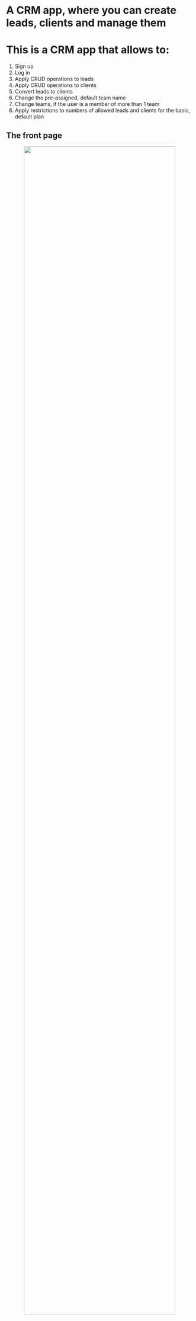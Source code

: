 # A CRM app, where you can create leads, clients and manage them


# This is a CRM app that allows to:
1. Sign up
2. Log in
3. Apply CRUD operations to leads
4. Apply CRUD operations to clients
5. Convert leads to clients
6. Change the pre-assigned, default team name
7. Change teams, if the user is a member of more than 1 team
8. Apply restrictions to numbers of allowed leads and clients for the basic, default plan


## The front page
<p align="center">
    <img style="width:90%" src="src/images-readme/front-page.jpg">
</p>

## The about page
<p align="center">
    <img style="width:90%" src="src/images-readme/about-page.jpg">
</p>

## The sign up page
<p align="center">
    <img style="width:90%" src="src/images-readme/signup-page.jpg">
</p>

## The login page
<p align="center">
    <img style="width:90%" src="src/images-readme/login-page.jpg">
</p>


<!--Team-->

## Team
<p align="center">
    <img style="width:90%" src="src/images-readme/team/team-details.jpg">
</p>

<p align="center">
    <img style="width:90%" src="src/images-readme/team/team-edit.jpg">
</p>

<p align="center">
    <img style="width:90%" src="src/images-readme/team/team-edit-success.jpg">
</p>

<p align="center">
    <img style="width:90%" src="src/images-readme/team/team-details.jpg">
</p>

<p align="center">
    <img style="width:90%" src="src/images-readme/team/team-switch.jpg">
</p>


<!--Leads-->

## Leads
<p align="center">
    <img style="width:90%" src="src/images-readme/lead/lead-empty.jpg">
</p>

<p align="center">
    <img style="width:90%" src="src/images-readme/lead/lead-add.jpg">
</p>

<p align="center">
    <img style="width:90%" src="src/images-readme/lead/lead-list.jpg">
</p>

<p align="center">
    <img style="width:90%" src="src/images-readme/lead/lead-limit.jpg">
</p>

<p align="center">
    <img style="width:90%" src="src/images-readme/lead/lead-details.jpg">
</p>

<p align="center">
    <img style="width:90%" src="src/images-readme/lead/lead-edit.jpg">
</p>

<p align="center">
    <img style="width:90%" src="src/images-readme/lead/lead-converted-to-client.jpg">
</p>

<p align="center">
    <img style="width:90%" src="src/images-readme/lead/lead-export-csv.jpg">
</p>


<!--Clients-->

## Clients
<p align="center">
    <img style="width:90%" src="src/images-readme/client/client-list.jpg">
</p>

<p align="center">
    <img style="width:90%" src="src/images-readme/client/client-details.jpg">
</p>

<p align="center">
    <img style="width:90%" src="src/images-readme/client/client-comments-and-files.jpg">
</p>

